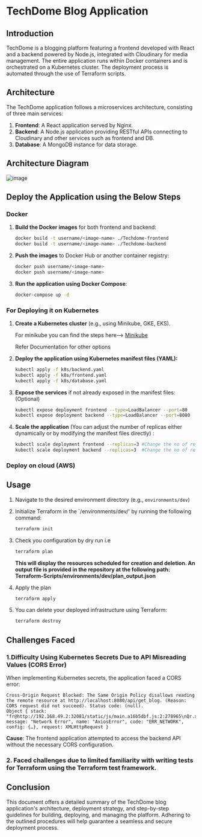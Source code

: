 
# TechDome Blog Application


## Introduction

TechDome is a blogging platform featuring a frontend developed with React and a backend powered by Node.js, integrated with Cloudinary for media management. The entire application runs within Docker containers and is orchestrated on a Kubernetes cluster. The deployment process is automated through the use of Terraform scripts.


## Architecture

The TechDome application follows a microservices architecture, consisting of three main services:

1. **Frontend**: A React application served by Nginx.
2. **Backend**: A Node.js application providing RESTful APIs connecting to Cloudinary and other services such as frontend and DB.
3. **Database**: A MongoDB instance for data storage.

## Architecture Diagram
![image](https://github.com/Sakshich001/Blog/assets/71651459/b9505e61-fbed-4b06-9e04-a57db97fe2a0)


## Deploy the Application using the Below Steps

### Docker

1. **Build the Docker images** for both frontend and backend:

   ```bash
   docker build -t username/<image-name> ./Techdome-frontend
   docker build -t username/<image-name> ./Techdome-backend
   ```

2. **Push the images** to Docker Hub or another container registry:
   
  

   ```bash
   docker push username/<image-name>
   docker push username/<image-name>
   ```

4. **Run the application using Docker Compose**:
   ```bash
   docker-compose up -d 
   ```
### For Deploying it on Kubernetes 
1. **Create a Kubernetes cluster** (e.g., using Minikube, GKE, EKS).
   
    For minikube you can find the steps here--> [Minikube](https://minikube.sigs.k8s.io/docs/start/?arch=%2Fwindows%2Fx86-64%2Fstable%2F.exe+download)
   
   Refer Documentation for other options
   
3. **Deploy the application using Kubernetes manifest files (YAML):** 

   ```bash
   kubectl apply -f k8s/backend.yaml
   kubectl apply -f k8s/frontend.yaml
   kubectl apply -f k8s/database.yaml
   ```

4. **Expose the services** if not already exposed in the manifest files:
   (Optional)
   ```bash
   kubectl expose deployment frontend --type=LoadBalancer --port=80
   kubectl expose deployment backend --type=LoadBalancer --port=8080
   ```
5. **Scale the application** (You can adjust the number of replicas either dynamically or by modifying the manifest files directly) :
   ```bash
   kubectl scale deployment frontend --replicas=3 #Change the no of replicas as you need
   kubectl scale deployment backend --replicas=3  #Change the no of replicas as you need
   ```


### Deploy on cloud (AWS)
## Usage

1. Navigate to the desired environment directory (e.g., `environments/dev`)
2. Initialize Terraform in the `/environments/dev/' by running the following command:
    ```bash
    terraform init
    ```
3. Check you configuration by dry run i.e 
   ```bash
   terraform plan
   ```
   **This will display the resources scheduled for creation and deletion. An output file is provided in the repository at the following path: Terraform-Scripts/environments/dev/plan_output.json**

4. Apply the plan 
   ```bash
   terraform apply
   ```
5. You can delete your deployed infrastructure using Terraform:
   ```bash
   terraform destroy
   ``` 


## Challenges Faced

### 1.Difficulty Using Kubernetes Secrets Due to API Misreading Values (CORS Error)

When implementing Kubernetes secrets, the application faced a CORS error:

```
Cross-Origin Request Blocked: The Same Origin Policy disallows reading the remote resource at http://localhost:8080/api/get_blog. (Reason: CORS request did not succeed). Status code: (null).
Object { stack: "fr@http://192.168.49.2:32081/static/js/main.a16b5dbf.js:2:278965\nQr.xhr</</u.onerror@http://192.168.49.2:32081/static/js/main.a16b5dbf.js:2:294206\n", message: "Network Error", name: "AxiosError", code: "ERR_NETWORK", config: {…}, request: XMLHttpRequest }
```

**Cause**: The frontend application attempted to access the backend API without the necessary CORS configuration.

### 2. Faced challenges due to limited familiarity with writing tests for Terraform using the Terraform test framework.

## Conclusion

This document offers a detailed summary of the TechDome blog application's architecture, deployment strategy, and step-by-step guidelines for building, deploying, and managing the platform. Adhering to the outlined procedures will help guarantee a seamless and secure deployment process.



